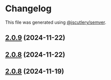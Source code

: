 # Changelog

This file was generated using [@jscutlery/semver](https://github.com/jscutlery/semver).

## [2.0.9](https://github.com/RedHatInsights/frontend-components/compare/@redhat-cloud-services/eslint-config-redhat-cloud-services-2.0.8...@redhat-cloud-services/eslint-config-redhat-cloud-services-2.0.9) (2024-11-22)

## [2.0.8](https://github.com/RedHatInsights/frontend-components/compare/@redhat-cloud-services/eslint-config-redhat-cloud-services-2.0.7...@redhat-cloud-services/eslint-config-redhat-cloud-services-2.0.8) (2024-11-22)

## [2.0.8](https://github.com/Hyperkid123/frontend-components/compare/@redhat-cloud-services/eslint-config-redhat-cloud-services-2.0.7...@redhat-cloud-services/eslint-config-redhat-cloud-services-2.0.8) (2024-11-19)
